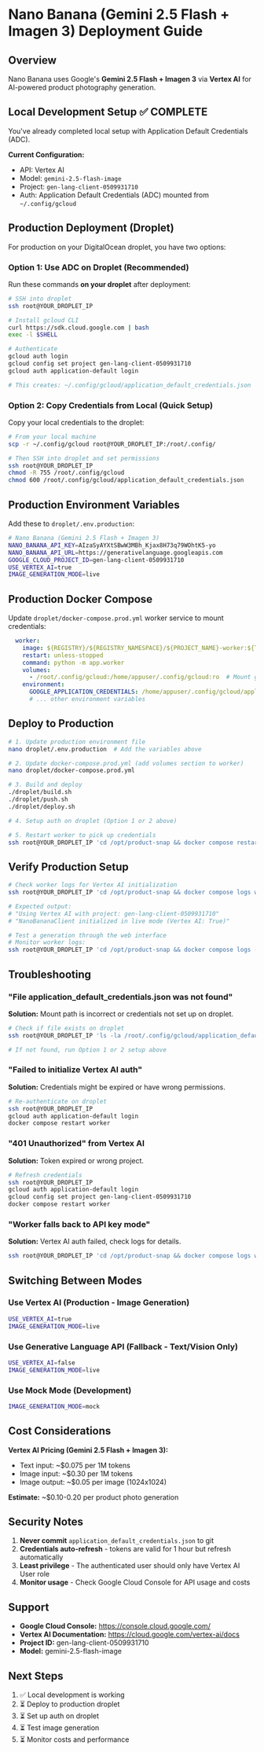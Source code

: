 # Nano Banana (Gemini 2.5 Flash + Imagen 3) Deployment Guide

## Overview

Nano Banana uses Google's **Gemini 2.5 Flash + Imagen 3** via **Vertex AI** for AI-powered product photography generation.

## Local Development Setup ✅ COMPLETE

You've already completed local setup with Application Default Credentials (ADC).

**Current Configuration:**
- API: Vertex AI
- Model: `gemini-2.5-flash-image`
- Project: `gen-lang-client-0509931710`
- Auth: Application Default Credentials (ADC) mounted from `~/.config/gcloud`

## Production Deployment (Droplet)

For production on your DigitalOcean droplet, you have two options:

### Option 1: Use ADC on Droplet (Recommended)

Run these commands **on your droplet** after deployment:

```bash
# SSH into droplet
ssh root@YOUR_DROPLET_IP

# Install gcloud CLI
curl https://sdk.cloud.google.com | bash
exec -l $SHELL

# Authenticate
gcloud auth login
gcloud config set project gen-lang-client-0509931710
gcloud auth application-default login

# This creates: ~/.config/gcloud/application_default_credentials.json
```

### Option 2: Copy Credentials from Local (Quick Setup)

Copy your local credentials to the droplet:

```bash
# From your local machine
scp -r ~/.config/gcloud root@YOUR_DROPLET_IP:/root/.config/

# Then SSH into droplet and set permissions
ssh root@YOUR_DROPLET_IP
chmod -R 755 /root/.config/gcloud
chmod 600 /root/.config/gcloud/application_default_credentials.json
```

## Production Environment Variables

Add these to `droplet/.env.production`:

```bash
# Nano Banana (Gemini 2.5 Flash + Imagen 3)
NANO_BANANA_API_KEY=AIzaSyAYXtSBwW3MBh_Kjax8H73q79WOhtK5-yo
NANO_BANANA_API_URL=https://generativelanguage.googleapis.com
GOOGLE_CLOUD_PROJECT_ID=gen-lang-client-0509931710
USE_VERTEX_AI=true
IMAGE_GENERATION_MODE=live
```

## Production Docker Compose

Update `droplet/docker-compose.prod.yml` worker service to mount credentials:

```yaml
  worker:
    image: ${REGISTRY}/${REGISTRY_NAMESPACE}/${PROJECT_NAME}-worker:${TAG}
    restart: unless-stopped
    command: python -m app.worker
    volumes:
      - /root/.config/gcloud:/home/appuser/.config/gcloud:ro  # Mount gcloud credentials
    environment:
      GOOGLE_APPLICATION_CREDENTIALS: /home/appuser/.config/gcloud/application_default_credentials.json
      # ... other environment variables
```

## Deploy to Production

```bash
# 1. Update production environment file
nano droplet/.env.production  # Add the variables above

# 2. Update docker-compose.prod.yml (add volumes section to worker)
nano droplet/docker-compose.prod.yml

# 3. Build and deploy
./droplet/build.sh
./droplet/push.sh
./droplet/deploy.sh

# 4. Setup auth on droplet (Option 1 or 2 above)

# 5. Restart worker to pick up credentials
ssh root@YOUR_DROPLET_IP 'cd /opt/product-snap && docker compose restart worker'
```

## Verify Production Setup

```bash
# Check worker logs for Vertex AI initialization
ssh root@YOUR_DROPLET_IP 'cd /opt/product-snap && docker compose logs worker | grep "Vertex AI"'

# Expected output:
# "Using Vertex AI with project: gen-lang-client-0509931710"
# "NanoBananaClient initialized in live mode (Vertex AI: True)"

# Test a generation through the web interface
# Monitor worker logs:
ssh root@YOUR_DROPLET_IP 'cd /opt/product-snap && docker compose logs -f worker'
```

## Troubleshooting

### "File application_default_credentials.json was not found"

**Solution:** Mount path is incorrect or credentials not set up on droplet.

```bash
# Check if file exists on droplet
ssh root@YOUR_DROPLET_IP 'ls -la /root/.config/gcloud/application_default_credentials.json'

# If not found, run Option 1 or 2 setup above
```

### "Failed to initialize Vertex AI auth"

**Solution:** Credentials might be expired or have wrong permissions.

```bash
# Re-authenticate on droplet
ssh root@YOUR_DROPLET_IP
gcloud auth application-default login
docker compose restart worker
```

### "401 Unauthorized" from Vertex AI

**Solution:** Token expired or wrong project.

```bash
# Refresh credentials
ssh root@YOUR_DROPLET_IP
gcloud auth application-default login
gcloud config set project gen-lang-client-0509931710
docker compose restart worker
```

### "Worker falls back to API key mode"

**Solution:** Vertex AI auth failed, check logs for details.

```bash
ssh root@YOUR_DROPLET_IP 'cd /opt/product-snap && docker compose logs worker | grep -A 5 "Failed to initialize"'
```

## Switching Between Modes

### Use Vertex AI (Production - Image Generation)
```bash
USE_VERTEX_AI=true
IMAGE_GENERATION_MODE=live
```

### Use Generative Language API (Fallback - Text/Vision Only)
```bash
USE_VERTEX_AI=false
IMAGE_GENERATION_MODE=live
```

### Use Mock Mode (Development)
```bash
IMAGE_GENERATION_MODE=mock
```

## Cost Considerations

**Vertex AI Pricing (Gemini 2.5 Flash + Imagen 3):**
- Text input: ~$0.075 per 1M tokens
- Image input: ~$0.30 per 1M tokens
- Image output: ~$0.05 per image (1024x1024)

**Estimate:** ~$0.10-0.20 per product photo generation

## Security Notes

1. **Never commit** `application_default_credentials.json` to git
2. **Credentials auto-refresh** - tokens are valid for 1 hour but refresh automatically
3. **Least privilege** - The authenticated user should only have Vertex AI User role
4. **Monitor usage** - Check Google Cloud Console for API usage and costs

## Support

- **Google Cloud Console:** https://console.cloud.google.com/
- **Vertex AI Documentation:** https://cloud.google.com/vertex-ai/docs
- **Project ID:** gen-lang-client-0509931710
- **Model:** gemini-2.5-flash-image

## Next Steps

1. ✅ Local development is working
2. ⏳ Deploy to production droplet
3. ⏳ Set up auth on droplet  
4. ⏳ Test image generation
5. ⏳ Monitor costs and performance
